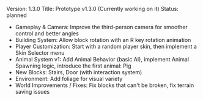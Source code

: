 Version: 1.3.0
Title: Prototype v1.3.0 (Currently working on it)
Status: planned

- Gameplay & Camera: Improve the third-person camera for smoother control and better angles
- Building System: Allow block rotation with an R key rotation animation
- Player Customization: Start with a random player skin, then implement a Skin Selector menu
- Animal System v1: Add Animal Behavior (basic AI), implement Animal Spawning logic, introduce the first animal: Pig
- New Blocks: Stairs, Door (with interaction system)
- Environment: Add foliage for visual variety
- World Improvements / Fixes: Fix blocks that can't be broken, fix terrain saving issues